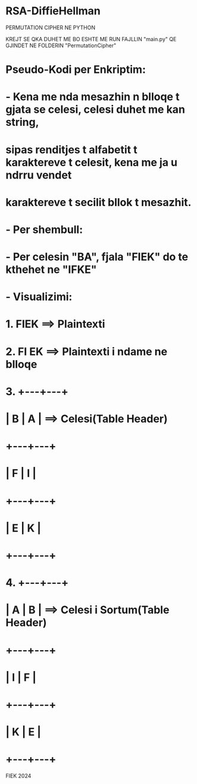 # RSA-DiffieHellman

PERMUTATION CIPHER NE PYTHON

KREJT SE QKA DUHET ME BO ESHTE ME RUN FAJLLIN "main.py" QE GJINDET NE FOLDERIN "PermutationCipher"

# Pseudo-Kodi per Enkriptim:
# - Kena me nda mesazhin n blloqe t gjata se celesi, celesi duhet me kan string,
#   sipas renditjes t alfabetit t karaktereve t celesit, kena me ja u ndrru vendet
#   karaktereve t secilit bllok t mesazhit.
#     - Per shembull:
#         - Per celesin "BA", fjala "FIEK" do te kthehet ne "IFKE"
#         - Visualizimi:
#             1. FIEK ==> Plaintexti
#             2. FI EK ==> Plaintexti i ndame ne blloqe
#             3.  +---+---+
#                 | B | A | ==> Celesi(Table Header)
#                 +---+---+
#                 | F | I |
#                 +---+---+
#                 | E | K |
#                 +---+---+
#             4.  +---+---+
#                 | A | B | ==> Celesi i Sortum(Table Header)
#                 +---+---+
#                 | I | F |
#                 +---+---+
#                 | K | E |
#                 +---+---+

FIEK 2024
